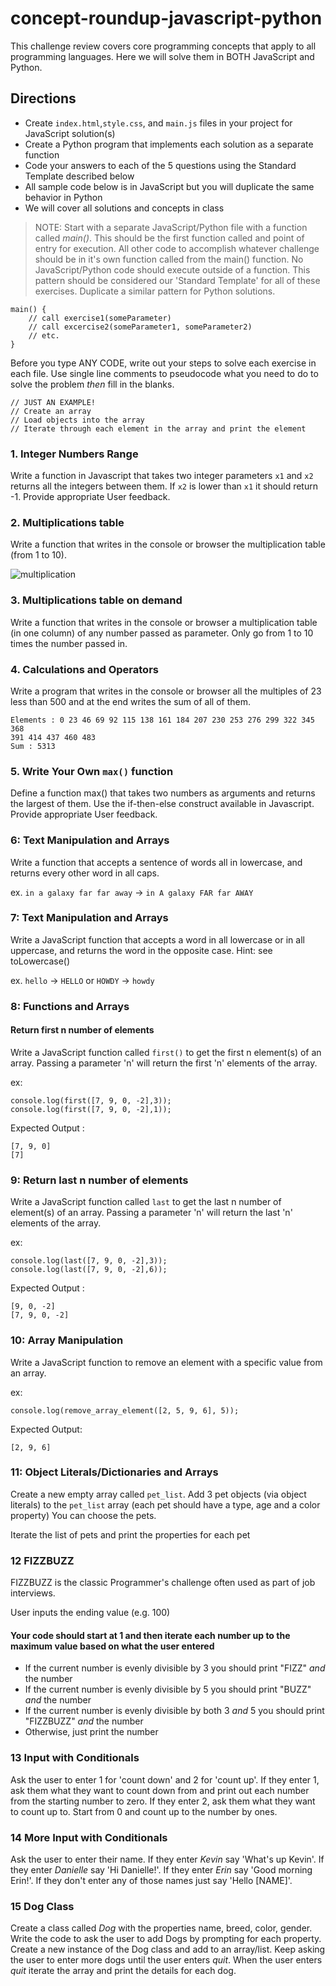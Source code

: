 # concept-roundup-javascript-python

This challenge review covers core programming concepts that apply to all programming languages. Here we will solve them in BOTH JavaScript and Python.

## Directions
* Create `index.html`,`style.css`, and `main.js` files in your project for JavaScript solution(s)
* Create a Python program that implements each solution as a separate function
* Code your answers to each of the 5 questions using the Standard Template described below
* All sample code below is in JavaScript but you will duplicate the same behavior in Python
* We will cover all solutions and concepts in class

> NOTE: Start with a separate JavaScript/Python file with a function called *main()*. This should be the first function called and point of entry for execution. All other code to accomplish whatever challenge should be in it's own function called from the main() function. No JavaScript/Python code should execute outside of a function. This pattern should be considered our 'Standard Template' for all of these exercises. Duplicate a similar pattern for Python solutions.
```
main() {
    // call exercise1(someParameter)
    // call excercise2(someParameter1, someParameter2)
    // etc.
}
```
Before you type ANY CODE, write out your steps to solve each exercise in each file. Use single line comments to pseudocode what you need to do to solve the problem *then* fill in the blanks.
```
// JUST AN EXAMPLE!
// Create an array
// Load objects into the array
// Iterate through each element in the array and print the element
```

### 1. Integer Numbers Range

Write a function in Javascript that takes two integer parameters `x1` and `x2` returns all the integers between them. If `x2` is lower than `x1` it should return -1. Provide appropriate User feedback.

### 2. Multiplications table

Write a function that writes in the console or browser the multiplication table (from 1 to 10).

![multiplication](./multiplication-table.png?raw=true)


### 3. Multiplications table on demand

Write a function that writes in the console or browser a multiplication table (in one column) of any number passed as parameter. Only go from 1 to 10 times the number passed in.

### 4. Calculations and Operators

Write a program that writes in the console or browser all the multiples of 23 less than 500 and at the end writes the sum of all of them. 

    Elements : 0 23 46 69 92 115 138 161 184 207 230 253 276 299 322 345 368
    391 414 437 460 483
    Sum : 5313

### 5. Write Your Own `max()` function

Define a function max() that takes two numbers as arguments and returns the largest of them. Use the if-then-else construct available in Javascript. Provide appropriate User feedback.

### 6: Text Manipulation and Arrays
Write a function that accepts a sentence of words all in lowercase, and returns every other word in all caps.  

ex. ```in a galaxy far far away``` -> ```in A galaxy FAR far AWAY```

### 7: Text Manipulation and Arrays
Write a JavaScript function that accepts a word in all lowercase or in all uppercase, and returns the word in the opposite case. Hint: see toLowercase()

ex. ```hello``` -> ```HELLO``` or ```HOWDY``` -> ```howdy```

### 8: Functions and Arrays

#### Return first n number of elements

Write a JavaScript function called `first()` to get the first n element(s) of an array. Passing a parameter 'n' will return the first 'n' elements of the array.

ex: 
```
console.log(first([7, 9, 0, -2],3));
console.log(first([7, 9, 0, -2],1));
```
Expected Output : 
```
[7, 9, 0] 
[7] 
```
### 9: Return last n number of elements

Write a JavaScript function called `last` to get the last n number of element(s) of an array. Passing a parameter 'n' will return the last 'n' elements of the array.

ex:
```
console.log(last([7, 9, 0, -2],3)); 
console.log(last([7, 9, 0, -2],6));
```
Expected Output : 
```
[9, 0, -2] 
[7, 9, 0, -2]
```
### 10: Array Manipulation
Write a JavaScript function to remove an element with a specific value from an array.

ex:
```
console.log(remove_array_element([2, 5, 9, 6], 5));
```
Expected Output:
```
[2, 9, 6]
```

### 11: Object Literals/Dictionaries and Arrays
Create a new empty array called ```pet_list```. Add 3 pet objects (via object literals) to the ```pet_list``` array (each pet should have a type, age and a color property) You can choose the pets.

Iterate the list of pets and print the properties for each pet

### 12 FIZZBUZZ
FIZZBUZZ is the classic Programmer's challenge often used as part of job interviews. 

User inputs the ending value (e.g. 100)

#### Your code should start at 1 and then iterate each number up to the maximum value based on what the user entered
* If the current number is evenly divisible by 3 you should print "FIZZ" *and* the number
* If the current number is evenly divisible by 5 you should print "BUZZ" *and* the number
* If the current number is evenly divisible by both 3 *and* 5 you should print "FIZZBUZZ" *and* the number 
* Otherwise, just print the number

### 13 Input with Conditionals

Ask the user to enter 1 for 'count down' and 2 for 'count up'. If they enter 1, ask them what they want to count down from and print out each number from the starting number to zero. If they enter 2, ask them what they want to count up to. Start from 0 and count up to the number by ones.

### 14 More Input with Conditionals

Ask the user to enter their name. If they enter *Kevin* say 'What's up Kevin'. If they enter *Danielle* say 'Hi Danielle!'. If they enter *Erin* say 'Good morning Erin!'. If they don't enter any of those names just say 'Hello [NAME]'.

### 15 Dog Class
Create a class called *Dog* with the properties name, breed, color, gender. Write the code to ask the user to add Dogs by prompting for each property. Create a new instance of the Dog class and add to an array/list. Keep asking the user to enter more dogs until the user enters *quit*. When the user enters *quit* iterate the array and print the details for each dog.
